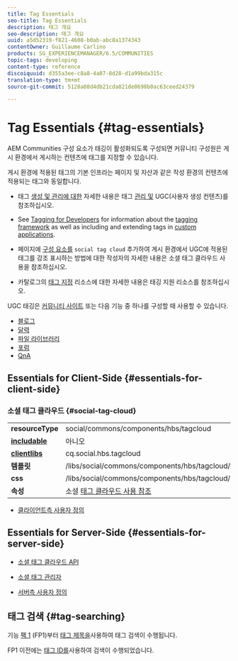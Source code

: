 ```yaml
---
title: Tag Essentials
seo-title: Tag Essentials
description: 태그 개요
seo-description: 태그 개요
uuid: a5d52319-f821-4608-b0ab-abc8a1374343
contentOwner: Guillaume Carlino
products: SG_EXPERIENCEMANAGER/6.5/COMMUNITIES
topic-tags: developing
content-type: reference
discoiquuid: d355a3ee-c8a8-4a07-8d28-d1a99bda315c
translation-type: tm+mt
source-git-commit: 5128a08d4db21cda821de0698b0ac63ceed24379

---
```



# Tag Essentials {#tag-essentials}

AEM Communities 구성 요소가 태깅이 활성화되도록 구성되면 커뮤니티 구성원은 게시 환경에서 게시하는 컨텐츠에 태그를 지정할 수 있습니다.

게시 환경에 적용된 태그의 기본 인프라는 페이지 및 자산과 같은 작성 환경의 컨텐츠에 적용되는 태그와 동일합니다.

* 태그 [생성 및 관리에 대한](../../help/sites-administering/tags.md) 자세한 내용은 태그 [관리 및](tag-ugc.md) UGC(사용자 생성 컨텐츠)를 참조하십시오.

* See [Tagging for Developers](../../help/sites-developing/tags.md) for information about the [tagging framework](../../help/sites-developing/framework.md) as well as including and extending tags in [custom applications](../../help/sites-developing/building.md).

* 페이지에 [구성 요소를](tagcloud.md) `social tag cloud` 추가하여 게시 환경에서 UGC에 적용된 태그를 강조 표시하는 방법에 대한 작성자의 자세한 내용은 소셜 태그 클라우드 사용을 참조하십시오.

* 카탈로그의 [태그 지정](tag-resources.md) 리소스에 대한 자세한 내용은 태깅 지원 리소스를 참조하십시오.

UGC 태깅은 [커뮤니티 사이트](sites-console.md#tagging) 또는 다음 기능 중 하나를 구성할 때 사용할 수 있습니다.

* [블로그](blog-feature.md)
* [달력](calendar.md)
* [파일 라이브러리](file-library.md)
* [포럼](forum.md)
* [QnA](working-with-qna.md)

## Essentials for Client-Side {#essentials-for-client-side}

### 소셜 태그 클라우드 {#social-tag-cloud}

<table>
 <tbody>
  <tr>
   <td> <strong>resourceType</strong></td>
   <td>social/commons/components/hbs/tagcloud</td>
  </tr>
  <tr>
   <td> <a href="scf.md#add-or-include-a-communities-component"><strong>includable</strong></a></td>
   <td>아니오</td>
  </tr>
  <tr>
   <td> <a href="clientlibs.md"><strong>clientlibs</strong></a></td>
   <td>cq.social.hbs.tagcloud</td>
  </tr>
  <tr>
   <td> <strong>템플릿</strong></td>
   <td> /libs/social/commons/components/hbs/tagcloud/tagcloud.hbs<br /> </td>
  </tr>
  <tr>
   <td> <strong>css</strong></td>
   <td> /libs/social/commons/components/hbs/tagcloud/clientlibs/tagcloud.css</td>
  </tr>
  <tr>
   <td><strong>속성</strong></td>
   <td>소셜 <a href="tagcloud.md">태그 클라우드 사용 참조</a></td>
  </tr>
 </tbody>
</table>

* [클라이언트측 사용자 정의](client-customize.md)

## Essentials for Server-Side {#essentials-for-server-side}

* [소셜 태그 클라우드 API](https://helpx.adobe.com/experience-manager/6-5/sites/developing/using/reference-materials/javadoc/com/adobe/cq/social/commons/tagcloud/api/package-summary.html)

* [소셜 태그 관리자](https://helpx.adobe.com/experience-manager/6-5/sites/developing/using/reference-materials/javadoc/com/adobe/cq/social/commons/tagging/package-summary.html)

* [서버측 사용자 정의](server-customize.md)

## 태그 검색 {#tag-searching}

기능 [팩 1](deploy-communities.md#latestfeaturepack) (FP1)부터 [태그 제목을](../../help/sites-developing/framework.md#tag-characteristics)사용하여 태그 검색이 수행됩니다.

FP1 이전에는 [태그 ID를](../../help/sites-developing/framework.md#tagid)사용하여 검색이 수행되었습니다.
